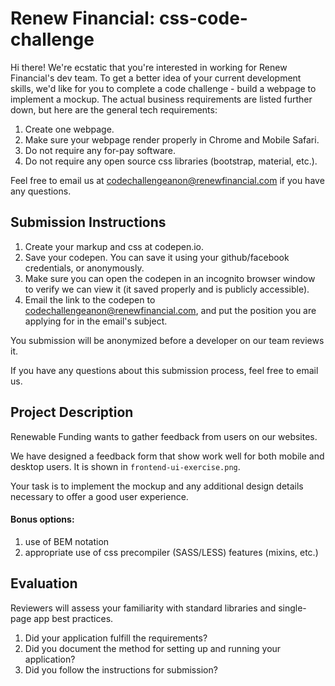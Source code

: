 Renew Financial: css-code-challenge
=================================

Hi there! We're ecstatic that you're interested in working for Renew Financial's dev team. To get a better idea of your current development skills, we'd like for you to complete a code challenge - build a webpage to implement a mockup. The actual business requirements are listed further down, but here are the general tech requirements:

1. Create one webpage.
1. Make sure your webpage render properly in Chrome and Mobile Safari.
1. Do not require any for-pay software.
1. Do not require any open source css libraries (bootstrap, material, etc.).

Feel free to email us at [codechallengeanon@renewfinancial.com](mailto:codechallengeanon@renewfinancial.com) if you have any questions.

## Submission Instructions

1. Create your markup and css at codepen.io.
1. Save your codepen. You can save it using your github/facebook credentials, or anonymously.
1. Make sure you can open the codepen in an incognito browser window to verify we can view it (it saved properly and is publicly accessible).
1. Email the link to the codepen to [codechallengeanon@renewfinancial.com](mailto:codechallengeanon@renewfinancial.com), and put the position you are applying for in the email's subject.

You submission will be anonymized before a developer on our team reviews it.

If you have any questions about this submission process, feel free to email us.

## Project Description

Renewable Funding wants to gather feedback from users on our websites.

We have designed a feedback form that show work well for both mobile and desktop users. It is shown in `frontend-ui-exercise.png`.

Your task is to implement the mockup and any additional design details necessary to offer a good user experience.

#### Bonus options:

1. use of BEM notation
1. appropriate use of css precompiler (SASS/LESS) features (mixins, etc.)

## Evaluation

Reviewers will assess your familiarity with standard libraries and single-page app best practices.

1. Did your application fulfill the requirements?
1. Did you document the method for setting up and running your application?
1. Did you follow the instructions for submission?
